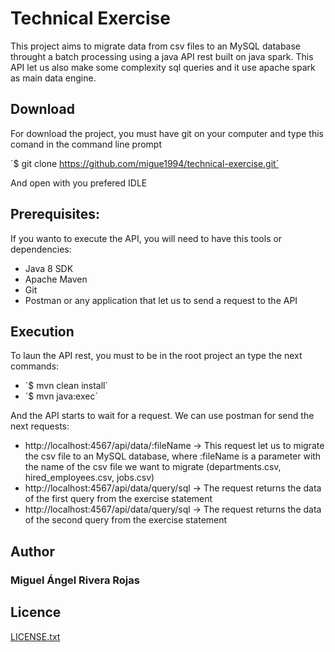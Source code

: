 # Technical Exercise

This project aims to migrate data from csv files to an MySQL database throught a batch processing using a java API rest built on java spark. This API let us also make some complexity sql queries and it use apache spark as main data engine.

## Download

For download the project, you must have git on your computer and type this comand in the command line prompt

´$ git clone https://github.com/migue1994/technical-exercise.git´

And open with you prefered IDLE

## Prerequisites:

If you wanto to execute the API, you will need to have this tools or dependencies:

* Java 8 SDK
* Apache Maven
* Git
* Postman or any application that let us to send a request to the API

## Execution

To laun the API rest, you must to be in the root project an type the next commands:

* ´$ mvn clean install´
* ´$ mvn java:exec´

And the API starts to wait for a request. We can use postman for send the next requests:

* http://localhost:4567/api/data/:fileName -> This request let us to migrate the csv file to an MySQL database, where :fileName is a parameter with the name of the csv file we want to migrate (departments.csv, hired_employees.csv, jobs.csv)
* http://localhost:4567/api/data/query/sql -> The request returns the data of the first query from the exercise statement
* http://localhost:4567/api/data/query/sql -> The request returns the data of the second query from the exercise statement

## Author

### Miguel Ángel Rivera Rojas

## Licence

[LICENSE.txt](LICENSE.txt)
